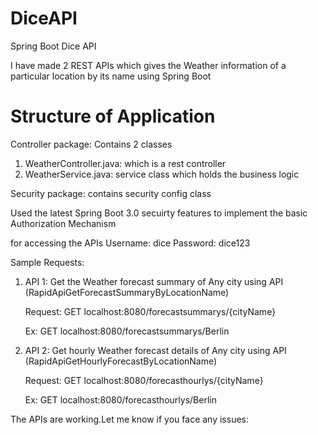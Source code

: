 # DiceAPI
Spring Boot Dice API

I have made 2 REST APIs which gives the Weather information of a particular location by its name using Spring Boot

# Structure of Application
Controller package: Contains 2 classes 
1) WeatherController.java: which is a rest controller
2) WeatherService.java: service class which holds the business logic

Security package: contains security config class

Used the latest Spring Boot 3.0 secuirty features to implement the basic Authorization Mechanism

for accessing the APIs
Username: dice
Password: dice123

Sample Requests:

1) API 1: Get the Weather forecast summary of Any city using API (RapidApiGetForecastSummaryByLocationName)

    Request: GET localhost:8080/forecastsummarys/{cityName}
   
    Ex: GET localhost:8080/forecastsummarys/Berlin
 
   
2) API 2: Get hourly Weather forecast details of Any city using API (RapidApiGetHourlyForecastByLocationName)

   Request: GET localhost:8080/forecasthourlys/{cityName}
   
   Ex: GET localhost:8080/forecasthourlys/Berlin

The APIs are working.Let me know if you face any issues:

